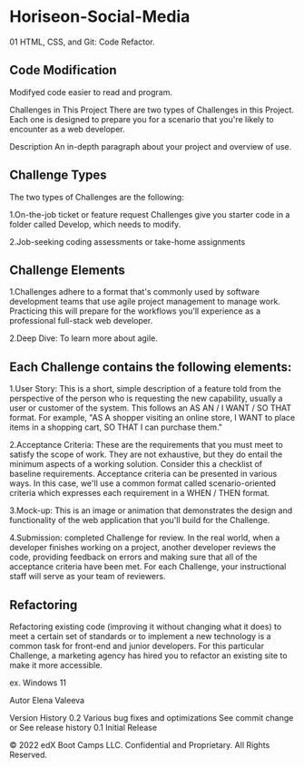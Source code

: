 # Horiseon-Social-Media

01 HTML, CSS, and Git: Code Refactor.
## Code Modification 

Modifyed code easier to read and program.

Challenges in This Project
There are two types of Challenges in this Project. Each one is designed to prepare you for a scenario that you're likely to encounter as a web developer.

Description
An in-depth paragraph about your project and overview of use.

## Challenge Types
The two types of Challenges are the following:

1.On-the-job ticket or feature request Challenges give you starter code in a folder called Develop, which needs to modify.

2.Job-seeking coding assessments or take-home assignments

## Challenge Elements
1.Challenges adhere to a format that's commonly used by software development teams that use agile project management to manage  work. Practicing this will prepare for the workflows you'll experience as a professional full-stack web developer.

2.Deep Dive: To learn more about agile.

## Each Challenge contains the following elements:

1.User Story: This is a short, simple description of a feature told from the perspective of the person who is requesting the new capability, usually a user or customer of the system. This follows an AS AN / I WANT / SO THAT format. For example, "AS A shopper visiting an online store, I WANT to place items in a shopping cart, SO THAT I can purchase them."

2.Acceptance Criteria: These are the requirements that you must meet to satisfy the scope of work. They are not exhaustive, but they do entail the minimum aspects of a working solution. Consider this a checklist of baseline requirements. Acceptance criteria can be presented in various ways. In this case, we'll use a common format called scenario-oriented criteria which expresses each requirement in a WHEN / THEN format.

3.Mock-up: This is an image or animation that demonstrates the design and functionality of the web application that you'll build for the Challenge.

4.Submission:  completed Challenge for review. In the real world, when a developer finishes working on a project, another developer reviews the code, providing feedback on errors and making sure that all of the acceptance criteria have been met. For each Challenge, your instructional staff will serve as your team of reviewers.

## Refactoring
Refactoring existing code (improving it without changing what it does) to meet a certain set of standards or to implement a new technology is a common task for front-end and junior developers. For this particular Challenge, a marketing agency has hired you to refactor an existing site to make it more accessible.

ex. Windows 11

Autor Elena Valeeva 

Version History
0.2
Various bug fixes and optimizations
See commit change or See release history
0.1
Initial Release

© 2022 edX Boot Camps LLC. Confidential and Proprietary. All Rights Reserved.
